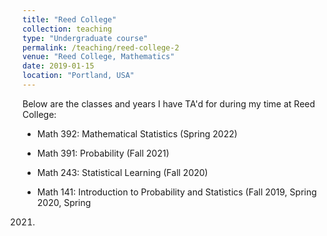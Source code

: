 ```yaml
---
title: "Reed College"
collection: teaching
type: "Undergraduate course"
permalink: /teaching/reed-college-2
venue: "Reed College, Mathematics"
date: 2019-01-15
location: "Portland, USA"
---
```


Below are the classes and years I have TA'd for during my time at Reed College:


- Math 392: Mathematical Statistics (Spring 2022)

- Math 391: Probability (Fall 2021)

- Math 243: Statistical Learning (Fall 2020)

- Math 141: Introduction to Probability and Statistics (Fall 2019, Spring 2020, Spring
2021)

